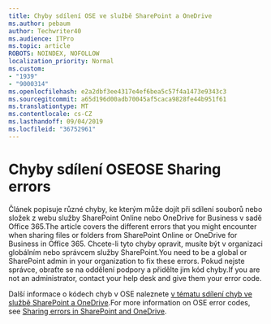 ```yaml
---
title: Chyby sdílení OSE ve službě SharePoint a OneDrive
ms.author: pebaum
author: Techwriter40
ms.audience: ITPro
ms.topic: article
ROBOTS: NOINDEX, NOFOLLOW
localization_priority: Normal
ms.custom:
- "1939"
- "9000314"
ms.openlocfilehash: e2a2dbf3ee4317e4ef6bea5c57f4a1473e9343c3
ms.sourcegitcommit: a65d196d00adb70045af5caca9828fe44b951f61
ms.translationtype: MT
ms.contentlocale: cs-CZ
ms.lasthandoff: 09/04/2019
ms.locfileid: "36752961"
---
```

# <a name="ose-sharing-errors"></a><span data-ttu-id="f78ea-102">Chyby sdílení OSE</span><span class="sxs-lookup"><span data-stu-id="f78ea-102">OSE Sharing errors</span></span>

<span data-ttu-id="f78ea-103">Článek popisuje různé chyby, ke kterým může dojít při sdílení souborů nebo složek z webu služby SharePoint Online nebo OneDrive for Business v sadě Office 365.</span><span class="sxs-lookup"><span data-stu-id="f78ea-103">The article covers the different errors that you might encounter when sharing files or folders from SharePoint Online or OneDrive for Business in Office 365.</span></span> <span data-ttu-id="f78ea-104">Chcete-li tyto chyby opravit, musíte být v organizaci globálním nebo správcem služby SharePoint.</span><span class="sxs-lookup"><span data-stu-id="f78ea-104">You need to be a global or SharePoint admin in your organization to fix these errors.</span></span> <span data-ttu-id="f78ea-105">Pokud nejste správce, obraťte se na oddělení podpory a přidělte jim kód chyby.</span><span class="sxs-lookup"><span data-stu-id="f78ea-105">If you are not an administrator, contact your help desk and give them your error code.</span></span>

<span data-ttu-id="f78ea-106">Další informace o kódech chyb v OSE naleznete [v tématu sdílení chyb ve službě SharePoint a OneDrive](https://docs.microsoft.com/sharepoint/sharepoint-onedrive-error-message).</span><span class="sxs-lookup"><span data-stu-id="f78ea-106">For more information on OSE error codes, see [Sharing errors in SharePoint and OneDrive](https://docs.microsoft.com/sharepoint/sharepoint-onedrive-error-message).</span></span>
